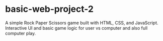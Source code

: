 # basic-web-project-2
A simple Rock Paper Scissors game built with HTML, CSS, and JavaScript. Interactive UI and basic game logic for user vs computer and also full computer play.
